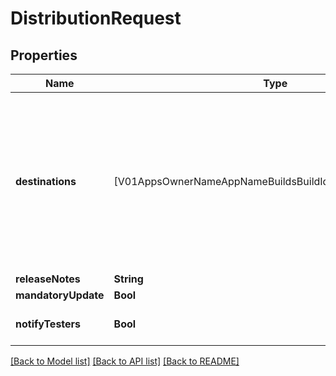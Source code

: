 # DistributionRequest

## Properties
Name | Type | Description | Notes
------------ | ------------- | ------------- | -------------
**destinations** | [V01AppsOwnerNameAppNameBuildsBuildIdDistributeDestinations] | Array of objects {id:string, type:string} with \&quot;id\&quot; being the distribution group ID, store ID, or tester email, and \&quot;type\&quot; being \&quot;group\&quot;, \&quot;store\&quot;, or \&quot;tester\&quot; | [optional] 
**releaseNotes** | **String** | The release notes | [optional] 
**mandatoryUpdate** | **Bool** |  | [optional] 
**notifyTesters** | **Bool** |  | [optional] [default to true]

[[Back to Model list]](../README.md#documentation-for-models) [[Back to API list]](../README.md#documentation-for-api-endpoints) [[Back to README]](../README.md)


